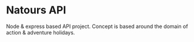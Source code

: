 # Natours API

Node & express based API project. Concept is based around the domain of action & adventure holidays.
